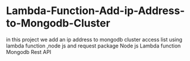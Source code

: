 # Lambda-Function-Add-ip-Address-to-Mongodb-Cluster
in this project we add an ip address to mongodb cluster access list using lambda function ,node js and request package
Node js
Lambda function
Mongodb Rest API
